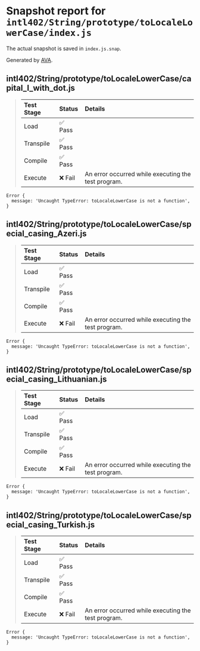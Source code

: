 # Snapshot report for `intl402/String/prototype/toLocaleLowerCase/index.js`

The actual snapshot is saved in `index.js.snap`.

Generated by [AVA](https://avajs.dev).

## intl402/String/prototype/toLocaleLowerCase/capital_I_with_dot.js

> | Test Stage | Status | Details |
> | :-- | :-- | :-- |
> | Load | ✅ Pass |  |
> | Transpile | ✅ Pass |  |
> | Compile | ✅ Pass |  |
> | Execute | ❌ Fail | An error occurred while executing the test program. |

    Error {
      message: 'Uncaught TypeError: toLocaleLowerCase is not a function',
    }

## intl402/String/prototype/toLocaleLowerCase/special_casing_Azeri.js

> | Test Stage | Status | Details |
> | :-- | :-- | :-- |
> | Load | ✅ Pass |  |
> | Transpile | ✅ Pass |  |
> | Compile | ✅ Pass |  |
> | Execute | ❌ Fail | An error occurred while executing the test program. |

    Error {
      message: 'Uncaught TypeError: toLocaleLowerCase is not a function',
    }

## intl402/String/prototype/toLocaleLowerCase/special_casing_Lithuanian.js

> | Test Stage | Status | Details |
> | :-- | :-- | :-- |
> | Load | ✅ Pass |  |
> | Transpile | ✅ Pass |  |
> | Compile | ✅ Pass |  |
> | Execute | ❌ Fail | An error occurred while executing the test program. |

    Error {
      message: 'Uncaught TypeError: toLocaleLowerCase is not a function',
    }

## intl402/String/prototype/toLocaleLowerCase/special_casing_Turkish.js

> | Test Stage | Status | Details |
> | :-- | :-- | :-- |
> | Load | ✅ Pass |  |
> | Transpile | ✅ Pass |  |
> | Compile | ✅ Pass |  |
> | Execute | ❌ Fail | An error occurred while executing the test program. |

    Error {
      message: 'Uncaught TypeError: toLocaleLowerCase is not a function',
    }
